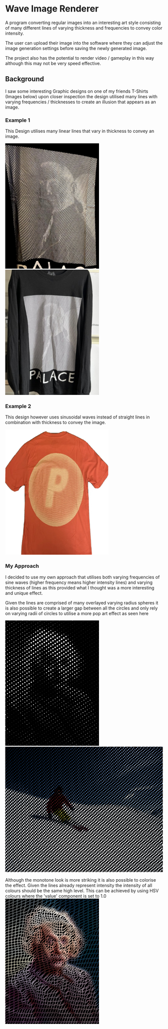 # Wave Image Renderer

A program converting regular images into an interesting art style consisting of many different lines of varying thickness and frequencies to convey color intensity.

The user can upload their image into the software where they can adjust the image generation settings before saving the newly generated image. 

The project also has the potential to render video / gameplay in this way although this may not be very speed effective.


## Background 

I saw some interesting Graphic designs on one of my friends T-Shirts (Images below) upon closer inspection the design utilised many lines with varying frequencies / thicknesses to create an illusion that appears as an image.

### Example 1
This Design utilises many linear lines that vary in thickness to convey an image.
 
<img src="https://github.com/edf1101/Wave-Image-Renderer/blob/main/repoImages/IMG_1130.jpg" width="300" height="400"> <img src="https://github.com/edf1101/Wave-Image-Renderer/blob/main/repoImages/IMG_1132.jpg" width="300" height="400">

### Example 2
This design however uses sinusoidal waves instead of straight lines in combination with thickness to convey the image.

<img src="https://github.com/edf1101/Wave-Image-Renderer/blob/main/repoImages/IMG_1131.jpg" width="330" height="400">

### My Approach
I decided to use my own approach that utilises both varying frequencies of sine waves (higher frequency means higher intensity lines) and varying thickness of lines as this provided what I thought was a more interesting and unique effect.

Given the lines are comprised of many overlayed varying radius spheres it is also possible to create a larger gap between all the circles and only rely on varying radii of circles to utilise a more pop art effect as seen here

<img src="https://github.com/edf1101/Wave-Image-Renderer/blob/main/repoImages/einstein%20dots.png" width="300" height="400"> <img src="https://github.com/edf1101/Wave-Image-Renderer/blob/main/repoImages/skiing%20dots.png" width="600" height="400"> 

Although the monotone look is more striking it is also possible to colorise the effect. Given the lines already represent intensity the intensity of all colours should be the same high level. This can be achieved by using HSV colours where the 'value' component is set to 1.0 
<img src="https://github.com/edf1101/Wave-Image-Renderer/blob/main/repoImages/color%20waves.png" width="300" height="400">
